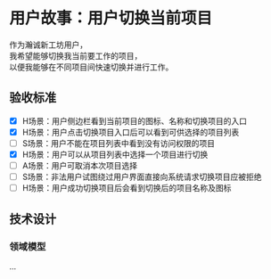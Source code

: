 # 用户故事：用户切换当前项目

作为瀚诚新工坊用户，<br/>
我希望能够切换我当前要工作的项目，<br/>
以便我能够在不同项目间快速切换并进行工作。<br/>


## 验收标准

- [x] H场景：用户侧边栏看到当前项目的图标、名称和切换项目的入口
- [x] H场景：用户点击切换项目入口后可以看到可供选择的项目列表
- [ ] S场景：用户不能在项目列表中看到没有访问权限的项目
- [x] H场景：用户可以从项目列表中选择一个项目进行切换
- [ ] A场景：用户可取消本次项目选择
- [ ] S场景：非法用户试图绕过用户界面直接向系统请求切换项目应被拒绝
- [ ] H场景：用户成功切换项目后会看到切换后的项目名称及图标

## 技术设计

### 领域模型
...